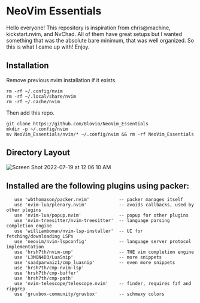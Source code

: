 # NeoVim Essentials

Hello everyone! This repository is inspiration from chris@machine, kickstart.nvim, and NvChad. 
All of them have great setups but I wanted something that was the absolute bare minimum, 
that was well organized. So this is what I came up with! Enjoy. 

## Installation
Remove previous nvim installation if it exists.
```
rm -rf ~/.config/nvim
rm -rf ~/.local/share/nvim
rm -rf ~/.cache/nvim
```
Then add this repo.
```
git clone https://github.com/Blovio/NeoVim_Essentials
mkdir -p ~/.config/nvim
mv NeoVim_Essentials/nvim/* ~/.config/nvim && rm -rf NeoVim_Essentials
```

## Directory Layout
![Screen Shot 2022-07-19 at 12 06 10 AM](https://user-images.githubusercontent.com/109567305/179662460-3a14d7a1-3635-44b5-a5bd-99d87a8a62bb.png)

## Installed are the following plugins using packer:
```
   use 'wbthomason/packer.nvim'           -- packer manages itself 
   use 'nvim-lua/plenary.nvim'            -- avoids callbacks, used by other plugins
   use 'nvim-lua/popup.nvim'              -- popup for other plugins
   use 'nvim-treesitter/nvim-treesitter'  -- language parsing completion engine
   use 'williamboman/nvim-lsp-installer'  -- UI for fetching/downloading LSPs
   use 'neovim/nvim-lspconfig'            -- language server protocol implementation
   use 'hrsh7th/nvim-cmp'                 -- THE vim completion engine
   use 'L3MON4D3/LuaSnip'                 -- more snippets
   use 'saadparwaiz1/cmp_luasnip'         -- even more snippets
   use 'hrsh7th/cmp-nvim-lsp'
   use 'hrsh7th/cmp-buffer'
   use 'hrsh7th/cmp-path'
   use 'nvim-telescope/telescope.nvim'    -- finder, requires fzf and ripgrep
   use 'gruvbox-community/gruvbox'        -- schmexy colors
```
